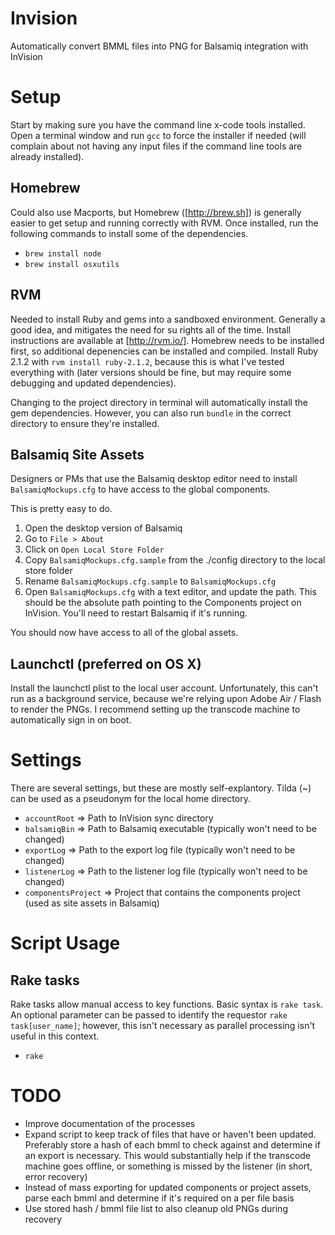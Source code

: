 Invision
========

Automatically convert BMML files into PNG for Balsamiq integration with InVision



Setup
=====

Start by making sure you have the command line x-code tools installed.  Open a terminal window and run `gcc` to force the installer if needed (will complain about not having any input files if the command line tools are already installed).


Homebrew
--------
Could also use Macports, but Homebrew ([http://brew.sh]) is generally easier to get setup and running correctly with RVM.  Once installed, run the following commands to install some of the dependencies.
* `brew install node`
* `brew install osxutils`


RVM
---
Needed to install Ruby and gems into a sandboxed environment.  Generally a good idea, and mitigates the need for su rights all of the time.  Install instructions are available at [http://rvm.io/].  Homebrew needs to be installed first, so additional depenencies can be installed and compiled.  Install Ruby 2.1.2 with `rvm install ruby-2.1.2`, because this is what I've tested everything with (later versions should be fine, but may require some debugging and updated dependencies).

Changing to the project directory in terminal will automatically install the gem dependencies.  However, you can also run `bundle` in the correct directory to ensure they're installed.


Balsamiq Site Assets
--------------------
Designers or PMs that use the Balsamiq desktop editor need to install `BalsamiqMockups.cfg` to have access to the global components.

This is pretty easy to do.

1. Open the desktop version of Balsamiq
2. Go to `File > About`
3. Click on `Open Local Store Folder`
4. Copy `BalsamiqMockups.cfg.sample` from the ./config directory to the local store folder
5. Rename `BalsamiqMockups.cfg.sample` to `BalsamiqMockups.cfg`
6. Open `BalsamiqMockups.cfg` with a text editor, and update the path.  This should be the absolute path pointing to the Components project on InVision.  You'll need to restart Balsamiq if it's running.

You should now have access to all of the global assets.


Launchctl (preferred on OS X)
-----------------------------
Install the launchctl plist to the local user account.  Unfortunately, this can't run as a background service, because we're relying upon Adobe Air / Flash to render the PNGs.  I recommend setting up the transcode machine to automatically sign in on boot.



Settings
========

There are several settings, but these are mostly self-explantory.  Tilda (~) can be used as a pseudonym for the local home directory.
* `accountRoot` => Path to InVision sync directory
* `balsamiqBin` => Path to Balsamiq executable (typically won't need to be changed)
* `exportLog` => Path to the export log file (typically won't need to be changed)
* `listenerLog` => Path to the listener log file (typically won't need to be changed)
* `componentsProject` => Project that contains the components project (used as site assets in Balsamiq)



Script Usage
============

Rake tasks
----------
Rake tasks allow manual access to key functions.  Basic syntax is `rake task`.  An optional parameter can be passed to identify the requestor `rake task[user_name]`; however, this isn't necessary as parallel processing isn't useful in this context.

* `rake `



TODO
====

* Improve documentation of the processes
* Expand script to keep track of files that have or haven't been updated.  Preferably store a hash of each bmml to check against and determine if an export is necessary.  This would substantially help if the transcode machine goes offline, or something is missed by the listener (in short, error recovery)
* Instead of mass exporting for updated components or project assets, parse each bmml and determine if it's required on a per file basis
* Use stored hash / bmml file list to also cleanup old PNGs during recovery
